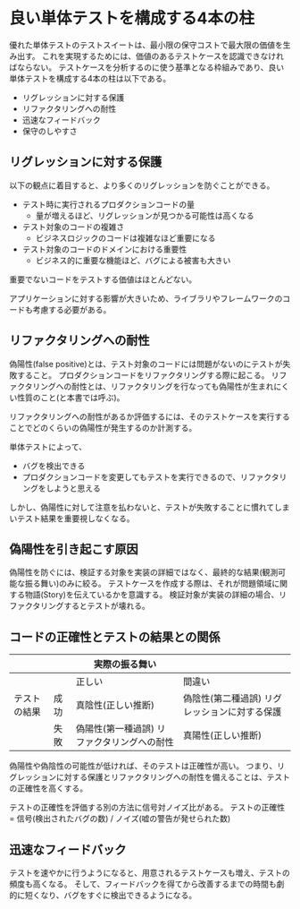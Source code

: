 # 良い単体テストを構成する4本の柱

優れた単体テストのテストスイートは、最小限の保守コストで最大限の価値を生み出す。
これを実現するためには、価値のあるテストケースを認識できなければならない。
テストケースを分析するのに使う基準となる枠組みであり、良い単体テストを構成する4本の柱は以下である。

- リグレッションに対する保護
- リファクタリングへの耐性
- 迅速なフィードバック
- 保守のしやすさ

## リグレッションに対する保護

以下の観点に着目すると、より多くのリグレッションを防ぐことができる。

- テスト時に実行されるプロダクションコードの量
  - 量が増えるほど、リグレッションが見つかる可能性は高くなる
- テスト対象のコードの複雑さ
  - ビジネスロジックのコードは複雑なほど重要になる
- テスト対象のコードのドメインにおける重要性
  - ビジネス的に重要な機能ほど、バグによる被害も大きい

重要でないコードをテストする価値はほとんどない。

アプリケーションに対する影響が大きいため、ライブラリやフレームワークのコードも考慮する必要がある。

## リファクタリングへの耐性

偽陽性(false positive)とは、テスト対象のコードには問題がないのにテストが失敗すること。
プロダクションコードをリファクタリングする際に起こる。
リファクタリングへの耐性とは、リファクタリングを行なっても偽陽性が生まれにくい性質のこと(と本書では呼ぶ)。

リファクタリングへの耐性があるか評価するには、そのテストケースを実行することでどのくらいの偽陽性が発生するのか計測する。

単体テストによって、

- バグを検出できる
- プロダクションコードを変更してもテストを実行できるので、リファクタリングをしようと思える

しかし、偽陽性に対して注意を払わないと、テストが失敗することに慣れてしまいテスト結果を重要視しなくなる。

## 偽陽性を引き起こす原因

偽陽性を防ぐには、検証する対象を実装の詳細ではなく、最終的な結果(観測可能な振る舞い)のみに絞る。
テストケースを作成する際は、それが問題領域に関する物語(Story)を伝えているかを意識する。
検証対象が実装の詳細の場合、リファクタリングするとテストが壊れる。

## コードの正確性とテストの結果との関係

|              |      | 実際の振る舞い                              |                                               |
| ------------ | ---- | ------------------------------------------- | --------------------------------------------- |
|              |      | 正しい                                      | 間違い                                        |
| テストの結果 | 成功 | 真陰性(正しい推断)                          | 偽陰性(第二種過誤) リグレッションに対する保護 |
|              | 失敗 | 偽陽性(第一種過誤) リファクタリングへの耐性 | 真陽性(正しい推断)                            |

偽陽性や偽陰性の可能性が低ければ、そのテストは正確性が高い。
つまり、リグレッションに対する保護とリファクタリングへの耐性を備えることは、テストの正確性を高くする。

テストの正確性を評価する別の方法に信号対ノイズ比がある。
テストの正確性 = 信号(検出されたバグの数) / ノイズ(嘘の警告が発せられた数)

## 迅速なフィードバック

テストを速やかに行うようになると、用意されるテストケースも増え、テストの頻度も高くなる。
そして、フィードバックを得てから改善するまでの時間も劇的に短くなり、バグをすぐに検出できるようになる。
